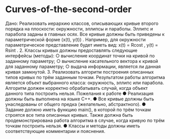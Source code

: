 # Curves-of-the-second-order
Дано:
Реализовать иерархию классов, описывающих кривые второго порядка на
плоскости: окружности, эллипсы и параболы. Эллипс и парабола заданы в
главных осях.
Все кривые должны быть приведены к параметрической форме (x(t), y(t)) .
Например, для окружности параметрическое представление будет иметь вид:
x(t) = Rcost , y(t) = Rsint .
2. Классы кривых должны предоставлять следующие интерфейсы (методы):
○ вычисление координат точки на кривой по заданному параметру;
○ вычисление касательного вектора к кривой для заданному параметру;
○ выдача информации, является ли данная кривая замкнутой.
3. Реализовать алгоритм построения описанных типов кривых по трём заданным
точкам. Результатом работы алгоритма является объект выбранного класса:
окружность, эллипс или парабола. Алгоритм должен корректно обрабатывать
случай, когда объект данного типа построить нельзя.
Пожелания к работе
● Реализация должны быть выполнена на языке С++.
● Все кривые должны быть унаследованы от общего предка (желательно,
абстрактного).
● Задание должно иметь функцию main(), в которой по трём точкам строятся все
типа описанных кривых. Также должна быть продемонстрирована работа
алгоритма в случае, когда кривую по трём точкам построить нельзя.
● Классы и методы должны иметь соответствующие комментарии и пояснения.
